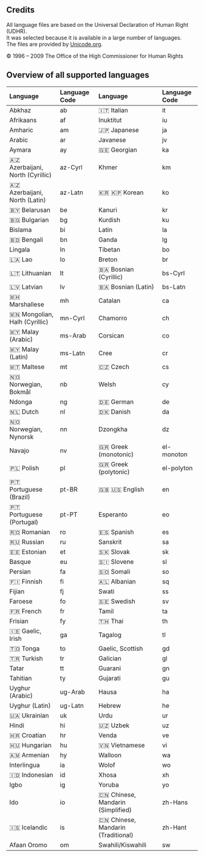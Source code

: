 ## Credits

All language files are based on the Universal Declaration of Human Right (UDHR).<br>
It was selected because it is available in a large number of languages.<br>
The files are provided by [Unicode.org](http://www.unicode.org/udhr).

&copy; 1996 – 2009 The Office of the High Commissioner for Human Rights

## Overview of all supported languages

| Language | Language Code | Language | Language Code |
| :--- | :--- | :--- | :--- |
| Abkhaz | ab | 🇮🇹 Italian | it |
| Afrikaans | af | Inuktitut | iu |
| Amharic | am | 🇯🇵 Japanese | ja |
| Arabic | ar | Javanese | jv |
| Aymara | ay | 🇬🇪 Georgian | ka |
| 🇦🇿 Azerbaijani, North (Cyrillic) | az-Cyrl | Khmer | km |
| 🇦🇿 Azerbaijani, North (Latin) | az-Latn | 🇰🇷 🇰🇵 Korean | ko |
| 🇧🇾 Belarusan | be | Kanuri | kr |
| 🇧🇬 Bulgarian | bg | Kurdish | ku |
| Bislama | bi | Latin | la |
| 🇧🇩 Bengali | bn | Ganda | lg |
| Lingala | ln | Tibetan | bo |
| 🇱🇦 Lao | lo | Breton | br |
| 🇱🇹 Lithuanian | lt | 🇧🇦 Bosnian (Cyrillic) | bs-Cyrl |
| 🇱🇻 Latvian | lv | 🇧🇦 Bosnian (Latin) | bs-Latn |
| 🇲🇭 Marshallese | mh | Catalan | ca |
| 🇲🇳 Mongolian, Halh (Cyrillic) | mn-Cyrl | Chamorro | ch |
| 🇲🇾 Malay (Arabic) | ms-Arab | Corsican | co |
| 🇲🇾 Malay (Latin) | ms-Latn | Cree | cr |
| 🇲🇹 Maltese | mt | 🇨🇿 Czech | cs |
| 🇳🇴 Norwegian, Bokmål | nb | Welsh | cy |
| Ndonga | ng | 🇩🇪 German | de |
| 🇳🇱 Dutch | nl | 🇩🇰 Danish | da |
| 🇳🇴 Norwegian, Nynorsk | nn | Dzongkha | dz |
| Navajo | nv | 🇬🇷 Greek (monotonic) | el-monoton |
| 🇵🇱 Polish | pl | 🇬🇷 Greek (polytonic) | el-polyton |
| 🇵🇹 Portuguese (Brazil) | pt-BR | 🇬🇧 🇺🇸 English | en |
| 🇵🇹 Portuguese (Portugal) | pt-PT | Esperanto | eo |
| 🇷🇴 Romanian | ro | 🇪🇸 Spanish | es |
| 🇷🇺 Russian | ru | Sanskrit | sa |
| 🇪🇪 Estonian | et | 🇸🇰 Slovak | sk |
| Basque | eu | 🇸🇮 Slovene | sl |
| Persian | fa | 🇸🇴 Somali | so |
| 🇫🇮 Finnish | fi | 🇦🇱 Albanian | sq |
| Fijian | fj | Swati | ss |
| Faroese | fo | 🇸🇪 Swedish | sv |
| 🇫🇷 French | fr | Tamil | ta |
| Frisian | fy | 🇹🇭 Thai | th |
| 🇮🇪 Gaelic, Irish | ga | Tagalog | tl |
| 🇹🇴 Tonga | to | Gaelic, Scottish | gd |
| 🇹🇷 Turkish | tr | Galician | gl |
| Tatar | tt | Guarani | gn |
| Tahitian | ty | Gujarati | gu |
| Uyghur (Arabic) | ug-Arab | Hausa | ha |
| Uyghur (Latin) | ug-Latn | Hebrew | he |
| 🇺🇦 Ukrainian | uk | Urdu | ur |
| Hindi | hi | 🇺🇿 Uzbek | uz |
| 🇭🇷 Croatian | hr | Venda | ve |
| 🇭🇺 Hungarian | hu | 🇻🇳 Vietnamese | vi |
| 🇦🇲 Armenian | hy | Walloon | wa |
| Interlingua | ia | Wolof | wo |
| 🇮🇩 Indonesian | id | Xhosa | xh |
| Igbo | ig | Yoruba | yo |
| Ido | io | 🇨🇳 Chinese, Mandarin (Simplified) | zh-Hans |
| 🇮🇸 Icelandic | is | 🇨🇳 Chinese, Mandarin (Traditional) | zh-Hant |
| Afaan Oromo | om | Swahili/Kiswahili | sw |
